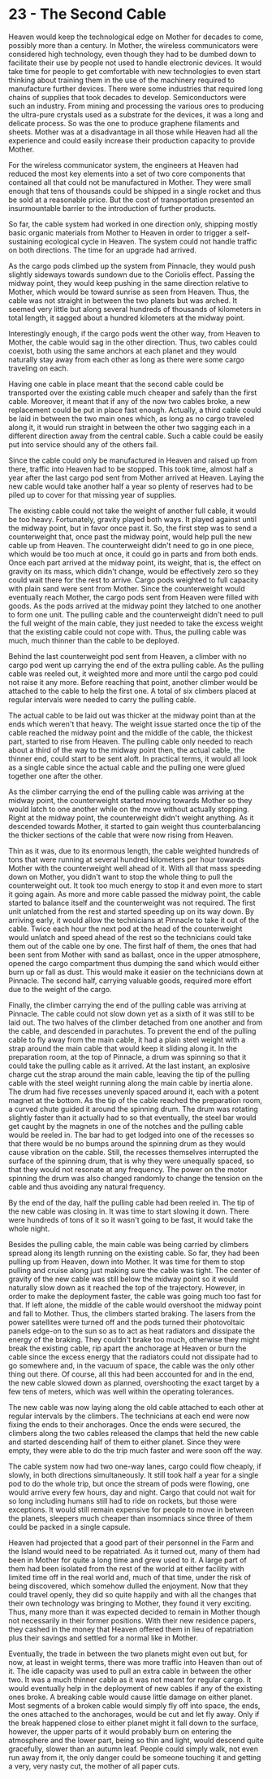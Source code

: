 # 23 - The Second Cable

Heaven would keep the technological edge on Mother for decades to come, possibly more than a century. In Mother, the wireless communicators were considered high technology, even though they had to be dumbed down to facilitate their use by people not used to handle electronic devices. It would take time for people to get comfortable with new technologies to even start thinking about training them in the use of the machinery required to manufacture further devices. There were some industries that required long chains of supplies that took decades to develop. Semiconductors were such an industry. From mining and processing the various ores to producing the ultra-pure crystals used as a substrate for the devices, it was a long and delicate process. So was the one to produce graphene filaments and sheets. Mother was at a disadvantage in all those while Heaven had all the experience and could easily increase their production capacity to provide Mother.

For the wireless communicator system, the engineers at Heaven had reduced the most key elements into a set of two core components that contained all that could not be manufactured in Mother. They were small enough that tens of thousands could be shipped in a single rocket and thus be sold at a reasonable price. But the cost of transportation presented an insurmountable barrier to the introduction of further products.

So far, the cable system had worked in one direction only, shipping mostly basic organic materials from Mother to Heaven in order to trigger a self-sustaining ecological cycle in Heaven. The system could not handle traffic on both directions. The time for an upgrade had arrived.

As the cargo pods climbed up the system from Pinnacle, they would push slightly sideways towards sundown due to the Coriolis effect. Passing the midway point, they would keep pushing in the same direction relative to Mother, which would be toward sunrise as seen from Heaven. Thus, the cable was not straight in between the two planets but was arched. It seemed very little but along several hundreds of thousands of kilometers in total length, it sagged about a hundred kilometers at the midway point.

Interestingly enough, if the cargo pods went the other way, from Heaven to Mother, the cable would sag in the other direction. Thus, two cables could coexist, both using the same anchors at each planet and they would naturally stay away from each other as long as there were some cargo traveling on each.

Having one cable in place meant that the second cable could be transported over the existing cable much cheaper and safely than the first cable. Moreover, it meant that if any of the now two cables broke, a new replacement could be put in place fast enough. Actually, a third cable could be laid in between the two main ones which, as long as no cargo traveled along it, it would run straight in between the other two sagging each in a different direction away from the central cable. Such a cable could be easily put into service should any of the others fail.

Since the cable could only be manufactured in Heaven and raised up from there, traffic into Heaven had to be stopped. This took time, almost half a year after the last cargo pod sent from Mother arrived at Heaven. Laying the new cable would take another half a year so plenty of reserves had to be piled up to cover for that missing year of supplies.

The existing cable could not take the weight of another full cable, it would be too heavy. Fortunately, gravity played both ways. It played against until the midway point, but in favor once past it. So, the first step was to send a counterweight that, once past the midway point, would help pull the new cable up from Heaven. The counterweight didn't need to go in one piece, which would be too much at once, it could go in parts and from both ends. Once each part arrived at the midway point, its weight, that is, the effect on gravity on its mass, which didn't change, would be effectively zero so they could wait there for the rest to arrive. Cargo pods weighted to full capacity with plain sand were sent from Mother. Since the counterweight would eventually reach Mother, the cargo pods sent from Heaven were filled with goods. As the pods arrived at the midway point they latched to one another to form one unit. The pulling cable and the counterweight didn't need to pull the full weight of the main cable, they just needed to take the excess weight that the existing cable could not cope with. Thus, the pulling cable was much, much thinner than the cable to be deployed.

Behind the last counterweight pod sent from Heaven, a climber with no cargo pod went up carrying the end of the extra pulling cable. As the pulling cable was reeled out, it weighted more and more until the cargo pod could not raise it any more. Before reaching that point, another climber would be attached to the cable to help the first one. A total of six climbers placed at regular intervals were needed to carry the pulling cable.

The actual cable to be laid out was thicker at the midway point than at the ends which weren't that heavy. The weight issue started once the tip of the cable reached the midway point and the middle of the cable, the thickest part, started to rise from Heaven. The pulling cable only needed to reach about a third of the way to the midway point then, the actual cable, the thinner end, could start to be sent aloft. In practical terms, it would all look as a single cable since the actual cable and the pulling one were glued together one after the other.

As the climber carrying the end of the pulling cable was arriving at the midway point, the counterweight started moving towards Mother so they would latch to one another while on the move without actually stopping. Right at the midway point, the counterweight didn't weight anything. As it descended towards Mother, it started to gain weight thus counterbalancing the thicker sections of the cable that were now rising from Heaven.

Thin as it was, due to its enormous length, the cable weighted hundreds of tons that were running at several hundred kilometers per hour towards Mother with the counterweight well ahead of it. With all that mass speeding down on Mother, you didn't want to stop the whole thing to pull the counterweight out. It took too much energy to stop it and even more to start it going again. As more and more cable passed the midway point, the cable started to balance itself and the counterweight was not required. The first unit unlatched from the rest and started speeding up on its way down. By arriving early, it would allow the technicians at Pinnacle to take it out of the cable. Twice each hour the next pod at the head of the counterweight would unlatch and speed ahead of the rest so the technicians could take them out of the cable one by one. The first half of them, the ones that had been sent from Mother with sand as ballast, once in the upper atmosphere, opened the cargo compartment thus dumping the sand which would either burn up or fall as dust. This would make it easier on the technicians down at Pinnacle. The second half, carrying valuable goods, required more effort due to the weight of the cargo.

Finally, the climber carrying the end of the pulling cable was arriving at Pinnacle. The cable could not slow down yet as a sixth of it was still to be laid out. The two halves of the climber detached from one another and from the cable, and descended in parachutes. To prevent the end of the pulling cable to fly away from the main cable, it had a plain steel weight with a strap around the main cable that would keep it sliding along it. In the preparation room, at the top of Pinnacle, a drum was spinning so that it could take the pulling cable as it arrived. At the last instant, an explosive charge cut the strap around the main cable, leaving the tip of the pulling cable with the steel weight running along the main cable by inertia alone. The drum had five recesses unevenly spaced around it, each with a potent magnet at the bottom. As the tip of the cable reached the preparation room, a curved chute guided it around the spinning drum. The drum was rotating slightly faster than it actually had to so that eventually, the steel bar would get caught by the magnets in one of the notches and the pulling cable would be reeled in. The bar had to get lodged into one of the recesses so that there would be no bumps around the spinning drum as they would cause vibration on the cable. Still, the recesses themselves interrupted the surface of the spinning drum, that is why they were unequally spaced, so that they would not resonate at any frequency. The power on the motor spinning the drum was also changed randomly to change the tension on the cable and thus avoiding any natural frequency.

By the end of the day, half the pulling cable had been reeled in. The tip of the new cable was closing in. It was time to start slowing it down. There were hundreds of tons of it so it wasn't going to be fast, it would take the whole night.

Besides the pulling cable, the main cable was being carried by climbers spread along its length running on the existing cable. So far, they had been pulling up from Heaven, down into Mother. It was time for them to stop pulling and cruise along just making sure the cable was tight. The center of gravity of the new cable was still below the midway point so it would naturally slow down as it reached the top of the trajectory. However, in order to make the deployment faster, the cable was going much too fast for that. If left alone, the middle of the cable would overshoot the midway point and fall to Mother. Thus, the climbers started braking. The lasers from the power satellites were turned off and the pods turned their photovoltaic panels edge-on to the sun so as to act as heat radiators and dissipate the energy of the braking. They couldn't brake too much, otherwise they might break the existing cable, rip apart the anchorage at Heaven or burn the cable since the excess energy that the radiators could not dissipate had to go somewhere and, in the vacuum of space,  the cable was the only other thing out there. Of course, all this had been accounted for and in the end, the new cable slowed down as planned, overshooting the exact target by a few tens of meters, which was well within the operating tolerances.

The new cable was now laying along the old cable attached to each other at regular intervals by the climbers. The technicians at each end were now fixing the ends to their anchorages. Once the ends were secured, the climbers along the two cables released the clamps that held the new cable and started descending half of them to either planet. Since they were empty, they were able to do the trip much faster and were soon off the way.

The cable system now had two one-way lanes, cargo could flow cheaply, if slowly, in both directions simultaneously. It still took half a year for a single pod to do the whole trip, but once the stream of pods were flowing, one would arrive every few hours, day and night. Cargo that could not wait for so long including humans still had to ride on rockets, but those were exceptions. It would still remain expensive for people to move in between the planets, sleepers much cheaper than insomniacs since three of them could be packed in a single capsule.

Heaven had projected that a good part of their personnel in the Farm and the Island would need to be repatriated. As it turned out, many of them had been in Mother for quite a long time and grew used to it. A large part of them had been isolated from the rest of the world at either facility with limited time off in the real world and, much of that time, under the risk of being discovered, which somehow dulled the enjoyment. Now that they could travel openly, they did so quite happily and with all the changes that their own technology was bringing to Mother, they found it very exciting. Thus, many more than it was expected decided to remain in Mother though not necessarily in their former positions. With their new residence papers, they cashed in the money that Heaven offered them in lieu of repatriation plus their savings and settled for a normal like in Mother.

Eventually, the trade in between the two planets might even out but, for now, at least in weight terms, there was more traffic into Heaven than out of it. The idle capacity was used to pull an extra cable in between the other two. It was a much thinner cable as it was not meant for regular cargo. It would eventually help in the deployment of new cables if any of the existing ones broke. A breaking cable would cause little damage on either planet. Most segments of a broken cable would simply fly off into space, the ends, the ones attached to the anchorages, would be cut and let fly away. Only if the break happened close to either planet might it fall down to the surface, however, the upper parts of it would probably burn on entering the atmosphere and the lower part, being so thin and light, would descend quite gracefully, slower than an autumn leaf. People could simply walk, not even run away from it, the only danger could be someone touching it and getting a very, very nasty cut, the mother of all paper cuts.

